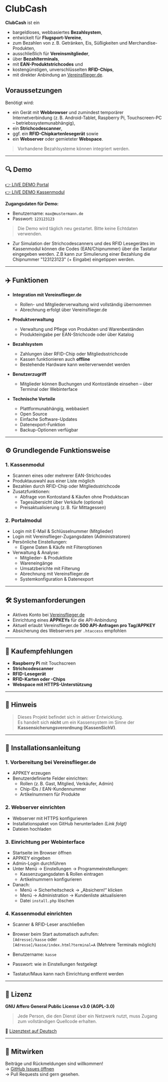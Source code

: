 # ClubCash

**ClubCash** ist ein  
- bargeldloses, webbasiertes **Bezahlsystem**,  
- entwickelt für **Flugsport-Vereine**,  
- zum Bezahlen von z. B. Getränken, Eis, Süßigkeiten und Merchandise-Produkten,  
- ausschließlich für **Vereinsmitglieder**,  
- über **Bezahlterminals**,  
- mit **EAN-Produktstrichcodes** und  
- kostengünstigen, unverschlüsselten **RFID-Chips**,  
- mit direkter Anbindung an [Vereinsflieger.de](https://www.vereinsflieger.de).

## Voraussetzungen

Benötigt wird:  
- ein Gerät mit **Webbrowser** und zumindest temporärer Internetverbindung (z. B. Android-Tablet, Raspberry Pi, Touchscreen-PC – betriebssystemunabhängig),  
- ein **Strichcodescanner**,  
- ggf. ein **RFID-Chipkartenlesegerät** sowie  
- ein **Webserver** oder gemieteter **Webspace**.

> Vorhandene Bezahlsysteme können integriert werden.

---

## 🔍 Demo

[👉 LIVE DEMO Portal](https://demo.clubcash.net/)  
[👉 LIVE DEMO Kassenmodul](https://demo.clubcash.net/kasse)  

**Zugangsdaten für Demo:**  
- Benutzername: `max@mustermann.de`  
- Passwort: `123123123`

> Die Demo wird täglich neu gestartet. Bitte keine Echtdaten verwenden.

- Zur Simulation der Strichcodescanners und des RFID Lesegerätes im Kassenmodul können die Codes (EAN/Chipnummer) über die Tastatur eingegeben werden. Z.B kann zur Simulierung einer Bezahlung die Chipnummer "123123123" (+ Eingabe) eingetippen werden.

---

## ✈️ Funktionen

- **Integration mit Vereinsflieger.de**  
  - Rollen- und Mitgliederverwaltung wird vollständig übernommen  
  - Abrechnung erfolgt über Vereinsflieger.de

- **Produktverwaltung**  
  - Verwaltung und Pflege von Produkten und Warenbeständen  
  - Produkteingabe per EAN-Strichcode oder über Katalog

- **Bezahlsystem**  
  - Zahlungen über RFID-Chip oder Mitgliedsstrichcode  
  - Kassen funktionieren auch **offline**  
  - Bestehende Hardware kann weiterverwendet werden

- **Benutzerzugriff**  
  - Mitglieder können Buchungen und Kontostände einsehen – über Terminal oder Webinterface

- **Technische Vorteile**  
  - Plattformunabhängig, webbasiert  
  - Open Source  
  - Einfache Software-Updates  
  - Datenexport-Funktion  
  - Backup-Optionen verfügbar

---

## ⚙️ Grundlegende Funktionsweise

### 1. Kassenmodul
- Scannen eines oder mehrerer EAN-Strichcodes  
- Produktauswahl aus einer Liste möglich  
- Bezahlen durch RFID-Chip oder Mitgliedsstrichcode  
- Zusatzfunktionen:
  - Abfrage von Kontostand & Käufen ohne Produktscan
  - Tagesübersicht über Verkäufe (optional)
  - Preisaktualisierung (z. B. für Mittagessen)

### 2. Portalmodul
- Login mit E-Mail & Schlüsselnummer (Mitglieder)  
- Login mit Vereinsflieger-Zugangsdaten (Administratoren)  
- Persönliche Einstellungen:
  - Eigene Daten & Käufe mit Filteroptionen  
- Verwaltung & Analyse:
  - Mitglieder- & Produktliste  
  - Wareneingänge  
  - Umsatzberichte mit Filterung  
  - Abrechnung mit Vereinsflieger.de  
  - Systemkonfiguration & Datenexport

---

## 🛠️ Systemanforderungen

- Aktives Konto bei [Vereinsflieger.de](https://www.vereinsflieger.de)  
- Einrichtung eines **APPKEYs** für die API-Anbindung  
- Aktuell erlaubt Vereinsflieger.de **500 API-Anfragen pro Tag/APPKEY**  
- Absicherung des Webservers per `.htaccess` empfohlen

---

## 🛒 Kaufempfehlungen

- **Raspberry Pi** mit Touchscreen  
- **Strichcodescanner**  
- **RFID-Lesegerät**  
- **RFID-Karten oder -Chips**  
- **Webspace mit HTTPS-Unterstützung**

---

## 📝 Hinweis

> Dieses Projekt befindet sich in aktiver Entwicklung.  
> Es handelt sich **nicht** um ein Kassensystem im Sinne der **Kassensicherungsverordnung (KassenSichV)**.

---

## 🔧 Installationsanleitung

### 1. Vorbereitung bei Vereinsflieger.de
- APPKEY erzeugen  
- Benutzerdefinierte Felder einrichten:
  - Rollen (z. B. Gast, Mitglied, Verkäufer, Admin)  
  - Chip-IDs / EAN-Kundennummer  
  - Artikelnummern für Produkte

### 2. Webserver einrichten
- Webserver mit HTTPS konfigurieren  
- Installationspaket von GitHub herunterladen *(Link folgt)*  
- Dateien hochladen

### 3. Einrichtung per Webinterface
- Startseite im Browser öffnen  
- APPKEY eingeben  
- Admin-Login durchführen  
- Unter Menü → Einstellungen → Programmeinstellungen:
  - Kassenzugangsdaten & Rollen eintragen  
  - Artikelnummern konfigurieren  
- Danach:
  - Menü → Sicherheitscheck → „Absichern!“ klicken  
  - Menü → Administration → Kundenliste aktualisieren  
  - Datei `install.php` löschen

### 4. Kassenmodul einrichten
- Scanner & RFID-Leser anschließen  
- Browser beim Start automatisch aufrufen:  
  `[Adresse]/kasse` oder  
  `[Adresse]/kasse/index.html?terminal=A` (Mehrere Terminals möglich)

- Benutzername: `kasse`  
- Passwort: wie in Einstellungen festgelegt  
- Tastatur/Maus kann nach Einrichtung entfernt werden

---

## 📄 Lizenz

**GNU Affero General Public License v3.0 (AGPL-3.0)**  
> Jede Person, die den Dienst über ein Netzwerk nutzt, muss Zugang zum vollständigen Quellcode erhalten.

🔗 [Lizenztext auf Deutsch](https://www.gnu.org/licenses/agpl-3.0.de.html)

---

## 🤝 Mitwirken

Beiträge und Rückmeldungen sind willkommen!  
→ [GitHub Issues öffnen](https://github.com/MaScho75/clubcash/issues)  
→ Pull Requests sind gern gesehen.
